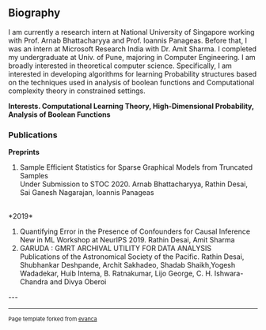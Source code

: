 

## Biography
I am currently a research intern at National University of Singapore working with Prof. Arnab Bhattacharyya and Prof. Ioannis Panageas.
Before that, I was an intern at Microsoft Research India with Dr. Amit Sharma. I completed my undergraduate at Univ. of Pune, majoring in Computer Engineering.
I am broadly interested in theoretical computer science. Specifically, I am interested in developing algorithms for learning Probability structures based on the techniques used in analysis of boolean functions and Computational complexity theory in constrained settings.

**Interests. Computational Learning Theory, High-Dimensional Probability, Analysis of Boolean Functions**
### Publications
**Preprints**
<ol>
<li>Sample Efficient Statistics for Sparse Graphical Models from Truncated Samples </li>
  Under Submission to STOC 2020.
  Arnab Bhattacharyya, Rathin Desai, Sai Ganesh Nagarajan, Ioannis Panageas
</ol>
<br>
*2019*
<ol>
<li> Quantifying Error in the Presence of Confounders for Causal Inference  </li>
     New in ML Workshop at NeurIPS 2019.
     Rathin Desai, Amit Sharma
<li> GARUDA : GMRT ARCHIVAL UTILITY FOR DATA ANALYSIS </li>
     Publications of the Astronomical Society of the Pacific.
     Rathin Desai, Shubhankar Deshpande, Archit Sakhadeo, Shadab Shaikh,Yogesh Wadadekar, 
     Huib Intema, B. Ratnakumar, Lijo George, C. H. Ishwara-Chandra and Divya Oberoi
</ol>
---




---
<p style="font-size:11px">Page template forked from <a href="https://github.com/evanca/quick-portfolio">evanca</a></p>
<!-- Remove above link if you don't want to attibute -->
